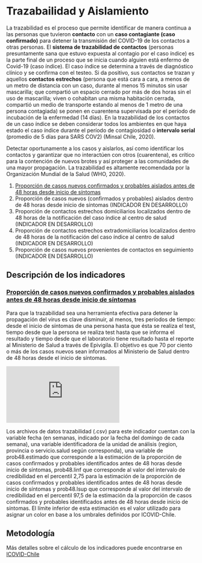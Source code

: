 # Trazabailidad y Aislamiento

La trazabilidad es el proceso que permite identificar de manera continua a las personas que tuvieron **contacto** con un **caso contagiante (caso confirmado)** para detener la transmisión del COVID-19 de los contactos a otras personas.  El **sistema de trazabilidad de contactos** (personas presuntamente sana que estuvo expuesta al contagio por el caso índice) es la parte final de un proceso que se inicia cuando alguien está enfermo de Covid-19 (caso índice). El caso índice se determina a través de diagnóstico clínico y se confirma con el testeo. Si da positivo, sus contactos se trazan y aquellos **contactos estrechos** (persona que está cara a cara, a menos de un metro de distancia con un caso, durante al menos 15 minutos sin usar mascarilla; que compartió un espacio cerrado por más de dos horas sin el uso de mascarilla; viven o cohabitan una misma habitación cerrada, compartió un medio de transporte estando al menos de 1 metro de una persona contagiada) se ponen en cuarentena supervisada por el período de incubación de la enfermedad (14 días). En la trazabilidad de los contactos de un caso índice se deben considerar todos los ambientes en que haya estado el caso índice durante el período de contagiosidad o **intervalo serial** (promedio de 5 días para SARS COV2) (Minsal Chile, 2020).

Detectar oportunamente a los casos y aislarlos, así como identificar los contactos y garantizar que no interactúen con otros (cuarentena), es crítico para la contención de nuevos brotes y así proteger a las comunidades de una mayor propagación. La trazabilidad es altamente recomendada por la Organización Mundial de la Salud (WHO, 2020).

1. [Proporción de casos nuevos confirmados y probables aislados antes de 48 horas desde inicio de síntomas](https://github.com/datagovuc/ICOVID/tree/master/dimension3/proptemprano)
2. Proporción de casos nuevos (confirmados y probables) aislados dentro de 48 horas desde inicio de síntomas (INDICADOR EN DESARROLLO)
3. Proporción de contactos estrechos domiciliarios localizados dentro de 48 horas de la notificación del caso índice al centro de salud (INDICADOR EN DESARROLLO)
4. Proporción de contactos estrechos extradomiciliarios localizados dentro de 48 horas de la notificación del caso índice al centro de salud (INDICADOR EN DESARROLLO)
5. Proporción de casos nuevos provenientes de contactos en seguimiento (INDICADOR EN DESARROLLO)

## Descripción de los indicadores

###  [Proporción de casos nuevos confirmados y probables aislados antes de 48 horas desde inicio de síntomas](https://github.com/datagovuc/ICOVID/tree/master/dimension3/proptemprano)

Para que la trazabilidad sea una herramienta efectiva para detener la propagación del virus es clave disminuir, al menos, tres períodos de tiempo: desde el inicio de síntomas de una persona hasta que ésta se realiza el test, tiempo desde que la persona se realiza test hasta que se informa el resultado y tiempo desde que el laboratorio tiene resultado hasta el reporte al Ministerio de Salud a través de Epivigila. El objetivo es que 70 por ciento o más de los casos nuevos sean informados al Ministerio de Salud dentro de 48 horas desde el inicio de síntomas.

![equation](https://latex.codecogs.com/svg.latex?%5Cinline%20%5Ctext%7B%25%20casos%20nuevos%20aislados%20dentro%20de%2048%20hr.%20inicio%20s%5C%27intomas%7D%20%3D%20%5Cfrac%7B%5Ctext%7BCasos%20nuevos%20%28confirmados%20o%20probables%29%20en%20per%5C%27iodo%20t%20aislados%20dentro%20de%2048%20hrs.%20desde%20inicio%20de%20s%5C%27intomas%7D%7D%7B%5Ctext%7BCasos%20nuevos%20%28confirmados%20y%20probables%29%20en%20per%5C%27iodo%20t%7D%20%5Cfrac%7Bzona%7D%7B1000%7D%7D)

Los archivos de datos trazabilidad (.csv) para este indicador cuentan con la variable fecha (en semanas, indicado por la fecha del domingo de cada semana), una variable identificadora de la unidad de análisis (region, provincia o servicio.salud según corresponda), una variable de prob48.estimado que corresponde a la estimación de la proporción de casos confirmados y probables identificados antes de 48 horas desde inicio de síntomas, prob48.linf que corresponde al valor del intervalo de credibilidad en el percentil 2,75 para la estimación de la proporción de casos confirmados y probables identificados antes de 48 horas desde inicio de síntomas y prob48.lsup que corresponde al valor del intervalo de credibilidad en el percentil 97,5 de la estimación da la proporción de casos confirmados y probables identificados antes de 48 horas desde inicio de síntomas. El límite inferior de esta estimación es el valor utilizado para asignar un color en base a los umbrales definidos por ICOVID-Chile.

## Metodología
Más detalles sobre el cálculo de los indicadores puede encontrarse en [ICOVID-Chile](https://www.icovidchile.cl/metodologia-1)